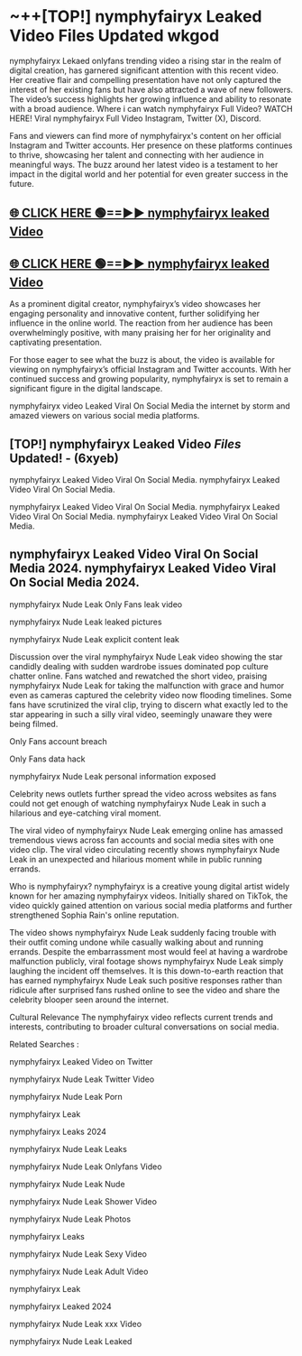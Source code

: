 # ~++[TOP!] nymphyfairyx Leaked Video Files Updated wkgod

 nymphyfairyx Lekaed onlyfans trending video a rising star in the realm of digital creation, has garnered significant attention with this recent video. Her creative flair and compelling presentation have not only captured the interest of her existing fans but have also attracted a wave of new followers. The video’s success highlights her growing influence and ability to resonate with a broad audience.
Where i can watch  nymphyfairyx Full Video? WATCH HERE! Viral  nymphyfairyx Full Video Instagram, Twitter (X), Discord.


Fans and viewers can find more of  nymphyfairyx's content on her official Instagram and Twitter accounts. Her presence on these platforms continues to thrive, showcasing her talent and connecting with her audience in meaningful ways. The buzz around her latest video is a testament to her impact in the digital world and her potential for even greater success in the future.


## [🌐 CLICK HERE 🟢==►►  nymphyfairyx leaked Video ](https://onlyclips.site?title=nymphyfairyx&ref=git)

## [🌐 CLICK HERE 🟢==►►  nymphyfairyx leaked Video ](https://onlyclips.site?title=nymphyfairyx&ref=git)


As a prominent digital creator,  nymphyfairyx’s video showcases her engaging personality and innovative content, further solidifying her influence in the online world. The reaction from her audience has been overwhelmingly positive, with many praising her for her originality and captivating presentation.

For those eager to see what the buzz is about, the video is available for viewing on  nymphyfairyx’s official Instagram and Twitter accounts. With her continued success and growing popularity,  nymphyfairyx is set to remain a significant figure in the digital landscape.


  nymphyfairyx video Leaked Viral On Social Media the internet by storm and amazed viewers on various social media platforms.


## [TOP!]  nymphyfairyx Leaked Video *Files* Updated! - (6xyeb) 

 nymphyfairyx Leaked Video Viral On Social Media. nymphyfairyx Leaked Video Viral On Social Media.

 nymphyfairyx Leaked Video Viral On Social Media. nymphyfairyx Leaked Video Viral On Social Media. nymphyfairyx Leaked Video Viral On Social Media.


##  nymphyfairyx Leaked Video Viral On Social Media 2024. nymphyfairyx Leaked Video Viral On Social Media 2024.
 nymphyfairyx Nude Leak Only Fans leak video

 nymphyfairyx Nude Leak leaked pictures

 nymphyfairyx Nude Leak explicit content leak

Discussion over the viral  nymphyfairyx Nude Leak video showing the star candidly dealing with sudden wardrobe issues dominated pop culture chatter online. Fans watched and rewatched the short video, praising  nymphyfairyx Nude Leak for taking the malfunction with grace and humor even as cameras captured the celebrity video now flooding timelines. Some fans have scrutinized the viral clip, trying to discern what exactly led to the star appearing in such a silly viral video, seemingly unaware they were being filmed.


Only Fans account breach

Only Fans data hack

 nymphyfairyx Nude Leak personal information exposed

Celebrity news outlets further spread the video across websites as fans could not get enough of watching  nymphyfairyx Nude Leak in such a hilarious and eye-catching viral moment.


The viral video of  nymphyfairyx Nude Leak emerging online has amassed tremendous views across fan accounts and social media sites with one video clip. The viral video circulating recently shows  nymphyfairyx Nude Leak in an unexpected and hilarious moment while in public running errands.


Who is  nymphyfairyx?  nymphyfairyx is a creative young digital artist widely known for her amazing  nymphyfairyx videos. Initially shared on TikTok, the video quickly gained attention on various social media platforms and further strengthened Sophia Rain's online reputation.

The video shows  nymphyfairyx Nude Leak suddenly facing trouble with their outfit coming undone while casually walking about and running errands. Despite the embarrassment most would feel at having a wardrobe malfunction publicly, viral footage shows  nymphyfairyx Nude Leak simply laughing the incident off themselves. It is this down-to-earth reaction that has earned  nymphyfairyx Nude Leak such positive responses rather than ridicule after surprised fans rushed online to see the video and share the celebrity blooper seen around the internet.

Cultural Relevance The  nymphyfairyx video reflects current trends and interests, contributing to broader cultural conversations on social media.

Related Searches :

 nymphyfairyx Leaked Video on Twitter

 nymphyfairyx Nude Leak Twitter Video

 nymphyfairyx Nude Leak Porn

 nymphyfairyx Leak 

 nymphyfairyx Leaks 2024

 nymphyfairyx Nude Leak Leaks

 nymphyfairyx Nude Leak Onlyfans Video

 nymphyfairyx Nude Leak Nude

 nymphyfairyx Nude Leak Shower Video

 nymphyfairyx Nude Leak Photos

 nymphyfairyx Leaks

 nymphyfairyx Nude Leak Sexy Video

 nymphyfairyx Nude Leak Adult Video

 nymphyfairyx Leak

 nymphyfairyx Leaked 2024

 nymphyfairyx Nude Leak xxx Video

 nymphyfairyx Nude Leak Leaked